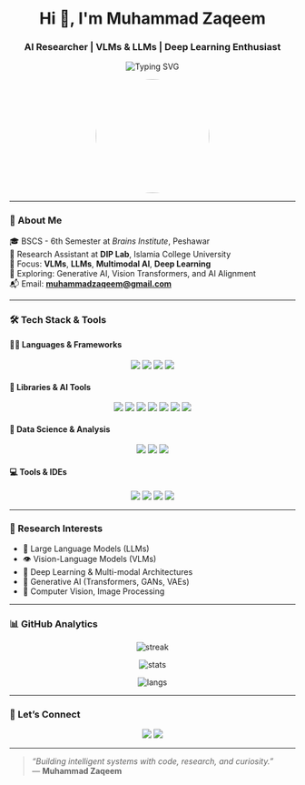 <h1 align="center">Hi 👋, I'm Muhammad Zaqeem</h1>
<h3 align="center">AI Researcher | VLMs & LLMs | Deep Learning Enthusiast</h3>

<p align="center">
  <img src="https://readme-typing-svg.herokuapp.com?font=Fira+Code&weight=500&size=22&pause=1000&color=2FF7FC&center=true&vCenter=true&width=550&lines=AI+Researcher+%7C+LLMs+%26+VLMs+Expert;Passionate+about+Multi-Modal+AI;Deep+Learning+%7C+Vision+Language+Models" alt="Typing SVG" />
</p>

<p align="center">
  <img src="https://github.com/zaqeem/zaqeem/assets/photo.gif" width="200px" style="border-radius: 50%;" />
</p>


---

### 🚀 About Me

🎓 BSCS - 6th Semester at *Brains Institute*, Peshawar  
🔬 Research Assistant at **DIP Lab**, Islamia College University  
📌 Focus: **VLMs**, **LLMs**, **Multimodal AI**, **Deep Learning**  
🌱 Exploring: Generative AI, Vision Transformers, and AI Alignment  
📬 Email: **[muhammadzaqeem@gmail.com](mailto:muhammadzaqeem@gmail.com)**

---

### 🛠️ Tech Stack & Tools

#### 👨‍💻 Languages & Frameworks
<p align="center">
  <img src="https://img.shields.io/badge/Python-3776AB?style=for-the-badge&logo=python&logoColor=white" />
  <img src="https://img.shields.io/badge/C++-00599C?style=for-the-badge&logo=cplusplus&logoColor=white" />
  <img src="https://img.shields.io/badge/Java-ED8B00?style=for-the-badge&logo=java&logoColor=white" />
  <img src="https://img.shields.io/badge/JavaScript-F7DF1E?style=for-the-badge&logo=javascript&logoColor=black" />
</p>

#### 🔬 Libraries & AI Tools
<p align="center">
  <img src="https://img.shields.io/badge/Machine%20Learning-009688?style=for-the-badge&logo=scikitlearn&logoColor=white"/>
  <img src="https://img.shields.io/badge/Deep%20Learning-FF5722?style=for-the-badge&logo=keras&logoColor=white"/>
  <img src="https://img.shields.io/badge/TensorFlow-FF6F00?style=for-the-badge&logo=tensorflow&logoColor=white" />
  <img src="https://img.shields.io/badge/PyTorch-EE4C2C?style=for-the-badge&logo=pytorch&logoColor=white" />
  <img src="https://img.shields.io/badge/OpenCV-5C3EE8?style=for-the-badge&logo=opencv&logoColor=white" />
  <img src="https://img.shields.io/badge/Streamlit-FF4B4B?style=for-the-badge&logo=streamlit&logoColor=white" />
  <img src="https://img.shields.io/badge/Flask-000000?style=for-the-badge&logo=flask&logoColor=white" />
</p>

#### 🧠 Data Science & Analysis
<p align="center">
  <img src="https://img.shields.io/badge/Pandas-150458?style=for-the-badge&logo=pandas&logoColor=white" />
  <img src="https://img.shields.io/badge/NumPy-013243?style=for-the-badge&logo=numpy&logoColor=white" />
  <img src="https://img.shields.io/badge/Matplotlib-3776AB?style=for-the-badge&logo=matplotlib&logoColor=white" />
</p>

#### 💻 Tools & IDEs
<p align="center">
  <img src="https://img.shields.io/badge/Jupyter-F37626?style=for-the-badge&logo=jupyter&logoColor=white" />
  <img src="https://img.shields.io/badge/Colab-F9AB00?style=for-the-badge&logo=googlecolab&logoColor=white" />
  <img src="https://img.shields.io/badge/VS Code-007ACC?style=for-the-badge&logo=visualstudiocode&logoColor=white" />
  <img src="https://img.shields.io/badge/Git-F05032?style=for-the-badge&logo=git&logoColor=white" />
</p>

---

### 🧠 Research Interests

- 🤖 Large Language Models (LLMs)  
- 👁️ Vision-Language Models (VLMs)  
- 🧠 Deep Learning & Multi-modal Architectures  
- 🧬 Generative AI (Transformers, GANs, VAEs)  
- 🧪 Computer Vision, Image Processing  

---

### 📊 GitHub Analytics

<p align="center">
  <img src="https://github-readme-streak-stats.herokuapp.com/?user=zaqeem&theme=radical" alt="streak"/>
</p>

<p align="center">
  <img src="https://github-readme-stats.vercel.app/api?username=zaqeem&show_icons=true&theme=tokyonight" alt="stats"/>
</p>

<p align="center">
  <img src="https://github-readme-stats.vercel.app/api/top-langs/?username=zaqeem&layout=compact&theme=gruvbox" alt="langs"/>
</p>

---

### 🔗 Let’s Connect

<p align="center">
  <a href="mailto:muhammadzaqeem@gmail.com"><img src="https://img.shields.io/badge/Gmail-D14836?style=for-the-badge&logo=gmail&logoColor=white"/></a>
  <a href="https://github.com/zaqeem"><img src="https://img.shields.io/badge/GitHub-181717?style=for-the-badge&logo=github&logoColor=white"/></a>
</p>

---

> *“Building intelligent systems with code, research, and curiosity.”*  
> — **Muhammad Zaqeem**

